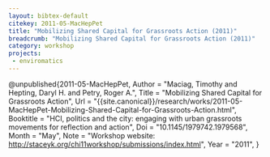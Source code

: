 ```yaml
---
layout: bibtex-default
citekey: 2011-05-MacHepPet
title: "Mobilizing Shared Capital for Grassroots Action (2011)"
breadcrumb: "Mobilizing Shared Capital for Grassroots Action (2011)"
category: workshop
projects:
 - enviromatics
---
```

@unpublished{2011-05-MacHepPet,
	Author =  "Maciag, Timothy and Hepting, Daryl H. and Petry, Roger A.",
	Title =  "Mobilizing Shared Capital for Grassroots Action",
	Url = \"{{site.canonical}}/research/works/2011-05-MacHepPet-Mobilizing-Shared-Capital-for-Grassroots-Action.html\",
	Booktitle =  "HCI, politics and the city: engaging with urban grassroots movements for reflection and action",
	Doi =  "10.1145/1979742.1979568",
	Month =  "May",
	Note =  "Workshop website: http://staceyk.org/chi11workshop/submissions/index.html",
	Year =  "2011",
}

